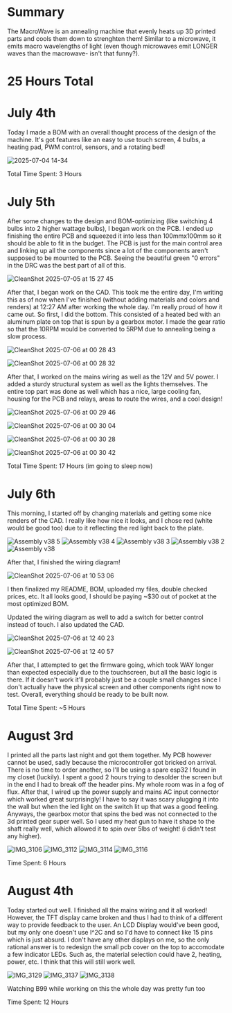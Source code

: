 <h1>Summary</h1>
The MacroWave is an annealing machine that evenly heats up 3D printed parts and cools them down to strenghten them! Similar to a microwave, it emits macro wavelengths of light (even though microwaves emit LONGER waves than the macrowave- isn't that funny?).

<h1>25 Hours Total</h1>

<h1>July 4th</h1>
Today I made a BOM with an overall thought process of the design of the machine. It's got features like an easy to use touch screen, 4 bulbs, a heating pad, PWM control, sensors, and a rotating bed!

![2025-07-04 14-34](https://github.com/user-attachments/assets/4bb91918-5d75-418a-a7cb-1282a1569e38)



Total Time Spent: 3 Hours

<h1>July 5th</h1>
After some changes to the design and BOM-optimizing (like switching 4 bulbs into 2 higher wattage bulbs), I began work on the PCB. I ended up finishing the entire PCB and squeezed it into less than 100mmx100mm so it should be able to fit in the budget. The PCB is just for the main control area and linking up all the components since a lot of the components aren't supposed to be mounted to the PCB.
Seeing the beautiful green "0 errors" in the DRC was the best part of all of this.

![CleanShot 2025-07-05 at 15 27 45](https://github.com/user-attachments/assets/8f331c28-81ca-4ca4-b9ae-463d7d1cd87d)

After that, I began work on the CAD. This took me the entire day, I'm writing this as of now when I've finished (without adding materials and colors and renders) at 12:27 AM after working the whole day. I'm really proud of how it came out. So first, I did the bottom. This consisted of a heated bed with an aluminum plate on top that is spun by a gearbox motor. I made the gear ratio so that the 10RPM would be converted to 5RPM due to annealing being a slow process.

![CleanShot 2025-07-06 at 00 28 43](https://github.com/user-attachments/assets/18f832c9-c93e-4d4f-bce1-464015017ee4)

![CleanShot 2025-07-06 at 00 28 32](https://github.com/user-attachments/assets/74243224-f6c6-4512-be1b-66832ab05246)

After that, I worked on the mains wiring as well as the 12V and 5V power. I added a sturdy structural system as well as the lights themselves. The entire top part was done as well which has a nice, large cooling fan, housing for the PCB and relays, areas to route the wires, and a cool design!

![CleanShot 2025-07-06 at 00 29 46](https://github.com/user-attachments/assets/0aafa365-4b49-43b5-87ec-fe6ff8b36fd7)

![CleanShot 2025-07-06 at 00 30 04](https://github.com/user-attachments/assets/94f275ed-9afd-4ce3-b3bf-cc6e73800917)

![CleanShot 2025-07-06 at 00 30 28](https://github.com/user-attachments/assets/cf25741a-daa9-46cf-8fa5-535a73172dea)

![CleanShot 2025-07-06 at 00 30 42](https://github.com/user-attachments/assets/842713bf-7066-4fe3-beeb-b4a68444ba5d)

Total Time Spent: 17 Hours (im going to sleep now)

<h1>July 6th</h1>

This morning, I started off by changing materials and getting some nice renders of the CAD. I really like how nice it looks, and I chose red (white would be good too) due to it reflecting the red light back to the plate.

![Assembly v38 5](https://github.com/user-attachments/assets/000de188-82eb-4091-bc46-311139308a61)
![Assembly v38 4](https://github.com/user-attachments/assets/6bb8dd27-405f-4c15-8535-a7381bf067bf)
![Assembly v38 3](https://github.com/user-attachments/assets/19322c86-1a2a-4966-bc5a-88741f266ffa)
![Assembly v38 2](https://github.com/user-attachments/assets/d6e9d522-4e32-416a-8f2c-bca8a3315925)
![Assembly v38](https://github.com/user-attachments/assets/c92ed8fd-f76d-4dde-b816-7c331d9e7946)

After that, I finished the wiring diagram!


![CleanShot 2025-07-06 at 10 53 06](https://github.com/user-attachments/assets/f5e452c9-7482-4ada-b4c9-0a51477ddc32)

I then finalized my README, BOM, uploaded my files, double checked prices, etc. It all looks good, I should be paying ~$30 out of pocket at the most optimized BOM.

Updated the wiring diagram as well to add a switch for better control instead of touch. I also updated the CAD.

![CleanShot 2025-07-06 at 12 40 23](https://github.com/user-attachments/assets/7e7ca5c0-8c3a-4a2c-a42e-8b50ed865b4f)

![CleanShot 2025-07-06 at 12 40 57](https://github.com/user-attachments/assets/06e18e81-fd92-4e04-b5f4-49e9923c5400)

After that, I attempted to get the firmware going, which took WAY longer than expected especially due to the touchscreen, but all the basic logic is there. If it doesn't work it'll probably just be a couple small changes since I don't actually have the physical screen and other components right now to test. Overall, everything should be ready to be built now.

Total Time Spent: ~5 Hours

<h1>August 3rd</h1>

I printed all the parts last night and got them together. My PCB however cannot be used, sadly because the microcontroller got bricked on arrival. There is no time to order another, so I'll be using a spare esp32 I found in my closet (luckily). I spent a good 2 hours trying to desolder the screen but in the end I had to break off the header pins. My whole room was in a fog of flux. After that, I wired up the power supply and mains AC input connector which worked great surprisingly! I have to say it was scary plugging it into the wall but when the led light on the switch lit up that was a good feeling. Anyways, the gearbox motor that spins the bed was not connected to the 3d printed gear super well. So I used my heat gun to have it shape to the shaft really well, which allowed it to spin over 5lbs of weight! (i didn't test any higher). 

![IMG_3106](https://github.com/user-attachments/assets/cd6f6c2d-e133-4c7f-9077-fb4089ca08a3)
![IMG_3112](https://github.com/user-attachments/assets/167922f4-6d2c-425c-8cf9-9a28c182a211)
![IMG_3114](https://github.com/user-attachments/assets/850c0f64-e7e1-4879-b658-f79693d63f12)
![IMG_3116](https://github.com/user-attachments/assets/86ac20de-7867-4948-829f-5588714258cc)

Time Spent: 6 Hours

<h1>August 4th</h1>


Today started out well. I finished all the mains wiring and it all worked! However, the TFT display came broken and thus I had to think of a different way to provide feedback to the user. An LCD Display would've been good, but my only one doesn't use I^2C and so I'd have to connect like 15 pins which is just absurd. I don't have any other displays on me, so the only rational answer is to redesign the small pcb cover on the top to accomodate a few indicator LEDs. Such as, the material selection could have 2, heating, power, etc. I think that this will still work well.

![IMG_3129](https://github.com/user-attachments/assets/a17183fa-e352-4687-8d51-15a927e300a5)
![IMG_3137](https://github.com/user-attachments/assets/f336db05-cb00-4b61-982b-4b60fd2f6d52)
![IMG_3138](https://github.com/user-attachments/assets/d2db13ae-9927-4e86-bf8a-63192b40f703)

Watching B99 while working on this the whole day was pretty fun too

Time Spent: 12 Hours
